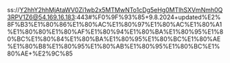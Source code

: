 ss://Y2hhY2hhMjAtaWV0Zi1wb2x5MTMwNTo1cDg5eHg0MTlhSXVmNmh0Q3RPV1Z6@54.169.16.183:443#%F0%9F%93%85+9.8.2024+updated%E2%8F%B3%E1%80%86%E1%80%AC%E1%80%97%E1%80%AC%E1%80%A1%E1%80%80%E1%80%AF%E1%80%94%E1%80%BA%E1%80%95%E1%80%BC%E1%80%84%E1%80%BA%E1%80%95%E1%80%BC%E1%80%AE%E1%80%B8%E1%80%95%E1%80%AB%E1%80%95%E1%80%BC%E1%80%AE+%E2%9C%85
